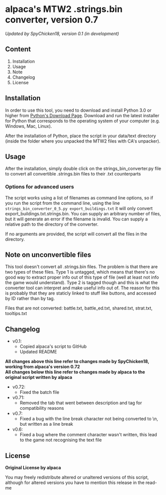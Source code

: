 # alpaca's MTW2 .strings.bin converter, version 0.7
*Updated by SpyChicken18, version 0.1 (in development)*

## Content

1. Installation
2. Usage
3. Note
4. Changelog
5. License

## Installation

In order to use this tool, you need to download and install Python 3.0 or higher from [Python's Download Page](http://www.python.org/download).
Download and run the latest installer for Python that corresponds to the operating system of your computer (e.g. Windows, Mac, Linux).

After the installation of Python, place the script in your data/text directory (inside the folder where you unpacked the MTW2 files with CA's unpacker).

## Usage

After the installation, simply double click on the strings_bin_converter.py file to convert all convertible .strings.bin files to their .txt counterparts

### Options for advanced users
The script works using a list of filenames as command line options, so if you run the script from the command line, using the line
`strings_bin_converter_0_5.py export_buildings.txt`
it will only convert export_buildings.txt.strings.bin.
You can supply an arbitrary number of files, but it will generate an error if the filename is invalid.
You can supply a relative path to the directory of the converter.

If no arguments are provided, the script will convert all the files in the directory.

## Note on unconvertible files

This tool doesn't convert all .strings.bin files. The problem is that there are two types of these files.
Type 1 is untagged, which means that there's no good way to extract proper info out of this type of file (well at least not info the game would understand).
Type 2 is tagged though and this is what the converter tool can interpret and make useful info out of.
The reason for this is probably that they are staticly linked to stuff like buttons, and accessed by ID rather than by tag.

Files that are not converted:
battle.txt, battle_ed.txt, shared.txt, strat.txt, tooltips.txt

## Changelog

+ v0.1:
    + Copied alpaca's script to GitHub
    + Updated README

**All changes above this line refer to changes made by SpyChicken18, working from alpaca's version 0.72**  
**All changes below this line refer to changes made by alpaca to the original script written by alpaca**

+ v0.72:
    + Fixed the batch file
+ v0.71:
    + Removed the tab that went between description and tag for compatibility reasons
+ v0.7:
    + Fixed a bug with the line break character not being converted to \n, but written as a line break
+ v0.6:
    + Fixed a bug where the comment character wasn't written, this lead to the game not recognising the text file

## License

**Original License by alpaca**

You may freely redistribute altered or unaltered versions of this script, although for altered versions you have to mention this release in the read-me
